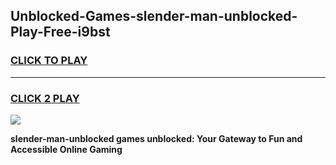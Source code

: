 
## Unblocked-Games-slender-man-unblocked-Play-Free-i9bst
<h3>
<a href="https://premium76.site?title=slender-man-unblocked&ref=19M">CLICK TO PLAY</a></h3>
<hr>

<h3>
<a href="https://premium76.site?title=slender-man-unblocked&ref=19M">CLICK 2 PLAY</a>
  
</h3>

<a href="https://premium76.site?title=slender-man-unblocked&ref=19M"><img src="https://clearcache.store/games.png"></a>


**slender-man-unblocked games unblocked: Your Gateway to Fun and Accessible Online Gaming**
